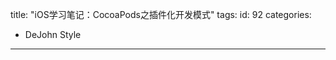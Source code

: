 title: "iOS学习笔记：CocoaPods之插件化开发模式"
tags:
id: 92
categories:
  - DeJohn Style
---

&nbsp;
<div id="xunlei_com_thunder_helper_plugin_d462f475-c18e-46be-bd10-327458d045bd"></div>